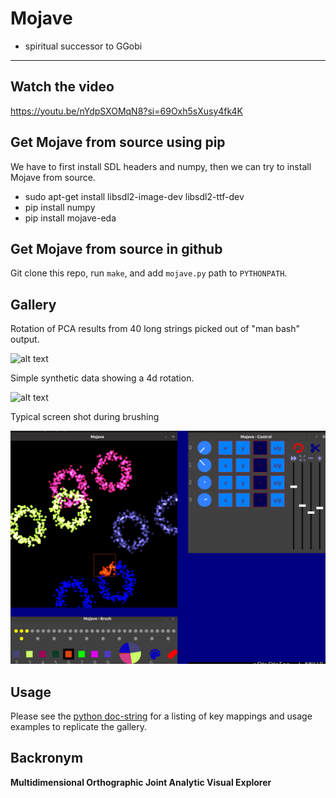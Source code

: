 # Mojave
* spiritual successor to GGobi 
---
## Watch the video

https://youtu.be/nYdpSXOMqN8?si=69Oxh5sXusy4fk4K

## Get Mojave from source using pip 
We have to first install SDL headers and numpy, then we can try to install Mojave from source.

* sudo apt-get install libsdl2-image-dev libsdl2-ttf-dev
* pip install numpy
* pip install mojave-eda

## Get Mojave from source in github

Git clone this repo, run `make`, and add `mojave.py` path to `PYTHONPATH`.

## Gallery
Rotation of PCA results from 40 long strings picked out of "man bash" output. 

![alt text](https://github.com/kjplaye/mojave/blob/main/images/example_bash.gif?raw=true)

Simple synthetic data showing a 4d rotation.

![alt text](https://github.com/kjplaye/mojave/blob/main/images/example_toy.gif?raw=true)

Typical screen shot during brushing

![alt text](https://github.com/kjplaye/mojave/blob/main/images/example_mojave.png?raw=true)

## Usage
Please see the [python doc-string](https://github.com/kjplaye/mojave/blob/main/mojave.py#L21) for a listing of key mappings and usage examples to replicate the gallery.

## Backronym

__Multidimensional 
Orthographic 
Joint 
Analytic
Visual 
Explorer__
